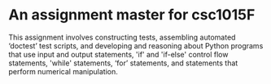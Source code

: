 # An assignment master for csc1015F 

This assignment involves constructing tests, assembling automated ‘doctest’ test scripts, 
and developing and reasoning about Python programs that use input and output statements, 
'if' and 'if-else' control flow statements, 'while' statements, ‘for’ statements, and 
statements that perform numerical manipulation.